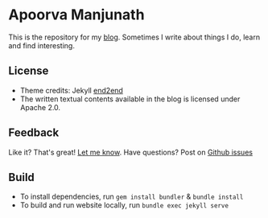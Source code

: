 # Apoorva Manjunath

This is the repository for my [blog](http://apoorvam.github.io). Sometimes I write about things I do, learn and find interesting.

## License

* Theme credits: Jekyll [end2end](https://github.com/nandomoreirame/end2end)
* The written textual contents available in the blog is licensed under Apache 2.0.

## Feedback

Like it? That's great! [Let me know](https://twitter.com/ItsApoorvaHere).
Have questions? Post on [Github issues](https://github.com/apoorvam/apoorvam.github.io/issues)

## Build

* To install dependencies, run `gem install bundler` & `bundle install`
* To build and run website locally, run `bundle exec jekyll serve`
